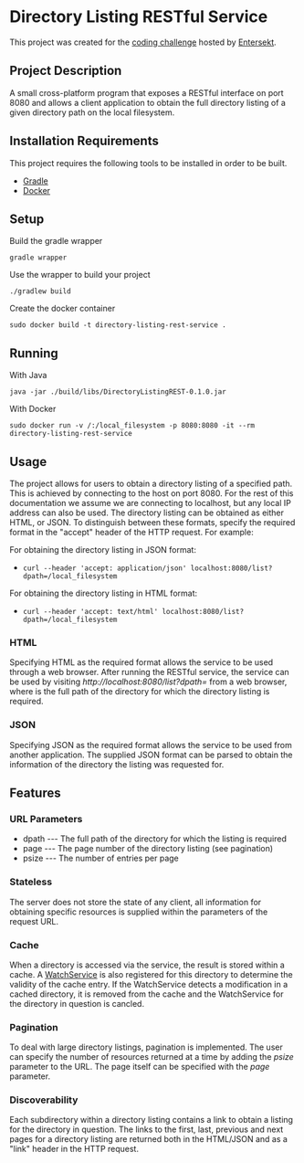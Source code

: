 # Directory Listing RESTful Service #

This project was created for the [coding challenge](https://github.com/entersekt/compsci_open-day_challenge_2017) hosted by [Entersekt](https://www.entersekt.com/).

## Project Description ##
A small cross-platform program that exposes a RESTful interface on port 8080 and allows a client application to obtain the full directory listing of a given directory path on the local filesystem.

## Installation Requirements ##
This project requires the following tools to be installed in order to be built.

* [Gradle](https://gradle.org/)
* [Docker](https://www.docker.com/)

## Setup ##
Build the gradle wrapper

`gradle wrapper`

Use the wrapper to build your project

`./gradlew build`

Create the docker container

`sudo docker build -t directory-listing-rest-service .`

## Running ##
With Java

`java -jar ./build/libs/DirectoryListingREST-0.1.0.jar`

With Docker

`sudo docker run -v /:/local_filesystem -p 8080:8080 -it --rm directory-listing-rest-service`

## Usage ##
The project allows for users to obtain a directory listing of a specified path.
This is achieved by connecting to the host on port 8080.
For the rest of this documentation we assume we are connecting to localhost, but any local IP address can also be used.
The directory listing can be obtained as either HTML, or JSON.
To distinguish between these formats, specify the required format in the "accept" header of the HTTP request.
For example:

For obtaining the directory listing in JSON format:

* `curl --header 'accept: application/json' localhost:8080/list?dpath=/local_filesystem`

For obtaining the directory listing in HTML format:

* `curl --header 'accept: text/html' localhost:8080/list?dpath=/local_filesystem`

### HTML ###
Specifying HTML as the required format allows the service to be used through a web browser.
After running the RESTful service, the service can be used by visiting *http://localhost:8080/list?dpath=<path>* from a web browser, where <path> is the full path of the directory for which the directory listing is required. 
 
### JSON ###
Specifying JSON as the required format allows the service to be used from another application.
The supplied JSON format can be parsed to obtain the information of the directory the listing was requested for. 

## Features ##

### URL Parameters ###

* dpath --- The full path of the directory for which the listing is required
* page --- The page number of the directory listing (see pagination)
* psize --- The number of entries per page

### Stateless ###
The server does not store the state of any client, all information for obtaining specific resources is supplied within the parameters of the request URL.

### Cache ###
When a directory is accessed via the service, the result is stored within a cache.
A [WatchService](https://docs.oracle.com/javase/7/docs/api/java/nio/file/WatchService.html) is also registered for this directory to determine the validity of the cache entry.
If the WatchService detects a modification in a cached directory, it is removed from the cache and the WatchService for the directory in question is cancled.

### Pagination ###
To deal with large directory listings, pagination is implemented.
The user can specify the number of resources returned at a time by adding the *psize* parameter to the URL.
The page itself can be specified with the *page* parameter.

### Discoverability ###
Each subdirectory within a directory listing contains a link to obtain a listing for the directory in question.
The links to the first, last, previous and next pages for a directory listing are returned both in the HTML/JSON and as a "link" header in the HTTP request.
